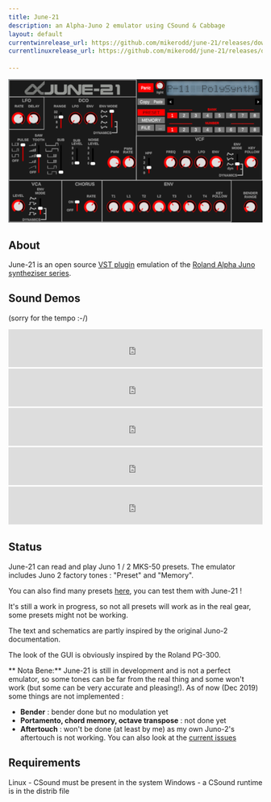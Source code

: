 ```yaml
---
title: June-21
description: an Alpha-Juno 2 emulator using CSound & Cabbage
layout: default
currentwinrelease_url: https://github.com/mikerodd/june-21/releases/download/v0.9.2/June-21_x64_0.9.2_Setup.exe
currentlinuxrelease_url: https://github.com/mikerodd/june-21/releases/download/v0.9.2/vst-june-21-0.9.2-linux.zip

---
```

![screenshot](images/june-21.png)

## About
June-21 is an open source [VST plugin](https://en.wikipedia.org/wiki/Virtual_Studio_Technology) emulation of the [Roland Alpha Juno syntheziser series](https://en.wikipedia.org/wiki/Roland_Alpha_Juno).

## Sound Demos
(sorry for the tempo :-/) 
<iframe width="100%" height="75" scrolling="no" frameborder="no" allow="autoplay" src="https://w.soundcloud.com/player/?url=https%3A//api.soundcloud.com/tracks/736262815&color=%23ff5500&auto_play=false&hide_related=false&show_comments=true&show_user=true&show_reposts=false&show_teaser=true&visual=true"></iframe>

<iframe width="100%" height="75" scrolling="no" frameborder="no" allow="autoplay" src="https://w.soundcloud.com/player/?url=https%3A//api.soundcloud.com/tracks/736262812&color=%23ff5500&auto_play=false&hide_related=false&show_comments=true&show_user=true&show_reposts=false&show_teaser=true&visual=true"></iframe>

<iframe width="100%" height="75" scrolling="no" frameborder="no" allow="autoplay" src="https://w.soundcloud.com/player/?url=https%3A//api.soundcloud.com/tracks/736262806&color=%23ff5500&auto_play=false&hide_related=false&show_comments=true&show_user=true&show_reposts=false&show_teaser=true&visual=true"></iframe>

<iframe width="100%" height="75" scrolling="no" frameborder="no" allow="autoplay" src="https://w.soundcloud.com/player/?url=https%3A//api.soundcloud.com/tracks/736262800&color=%23ff5500&auto_play=false&hide_related=false&show_comments=true&show_user=true&show_reposts=false&show_teaser=true&visual=true"></iframe>

<iframe width="100%" height="75" scrolling="no" frameborder="no" allow="autoplay" src="https://w.soundcloud.com/player/?url=https%3A//api.soundcloud.com/tracks/736262803&color=%23ff5500&auto_play=false&hide_related=false&show_comments=true&show_user=true&show_reposts=false&show_teaser=true&visual=true"></iframe>

## Status 
June-21 can read and play Juno 1 / 2 MKS-50 presets. The emulator includes Juno 2 factory tones : "Preset" and "Memory". 

You can also find many presets [here](http://www.llamamusic.com/mks50/mks-50_patches.html), you can test them with June-21 !

It's still a work in progress, so not all presets will work as in the real gear, some presets might not be working.

The text and schematics are partly inspired by the original Juno-2 documentation.

The look of the GUI is obviously inspired by the Roland PG-300.

** Nota Bene:** June-21 is still in development and is not a perfect emulator, so some tones can be far from the real thing and some won't work (but some can be very accurate and pleasing!). As of now (Dec 2019) some things are not implemented :

* **Bender** : bender done but no modulation yet
* **Portamento, chord memory, octave transpose** : not done yet
* **Aftertouch** : won't be done (at least by me) as my own Juno-2's aftertouch is not working.
You can also look at the [current issues](https://github.com/mikerodd/june-21/issues)



## Requirements
Linux - CSound must be present in the system 
Windows - a CSound runtime is in the distrib file



